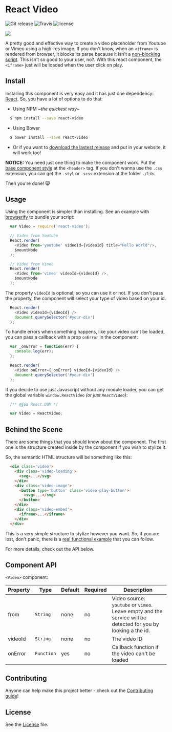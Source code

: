 # React Video

![Git release](http://img.shields.io/github/release/pedronauck/react-video.svg?style=flat) ![Travis](http://img.shields.io/travis/pedronauck/react-video.svg?style=flat) ![license](http://img.shields.io/npm/l/react-video.svg?style=flat)

![](http://f.cl.ly/items/440F3Y0w1l293g3e3g3N/cover.png)

A pretty good and effective way to create a video placeholder from Youtube or Vimeo using a high-res image. If you don't know, when an `<iframe>` is rendered from browser, it blocks its parse because it isn't a [non-blocking script](http://www.nczonline.net/blog/2010/08/10/what-is-a-non-blocking-script/). This isn't so good to your user, no?. With this react component, the `<iframe>` just will be loaded when the user click on play.

## Install

Installing this component is very easy and it has just one dependency: [React](http://facebook.github.io/react/downloads.html). So, you have a lot of options to do that:

- Using NPM *~the quickest way~*
```bash
  $ npm install --save react-video
```

- Using Bower
```bash
  $ bower install --save react-video
```

- Or if you want to [download the lastest release](https://github.com/pedronauck/react-video/archive/v1.5.3.zip) and put in your website, it will work too!

**NOTICE:** You need just one thing to make the component work. Put the [base component style](./dist/react-video.css) at the `<header>` tag. If you don't wanna use the `.css` extension, you can get the `.styl` or `.scss` extension at the folder `./lib`.

Then you're done! :smile_cat:

## Usage

Using the component is simpler than installing. See an example with [browserify](http://truongtx.me/2014/07/18/using-reactjs-with-browserify-and-gulp/) to bundle your script:

```javascript
  var Video = require('react-video');

  // Video from Youtube
  React.render(
    <Video from='youtube' videoId={videoId} title="Hello World"/>,
    $mountNode
  );

  // Video from Vimeo
  React.render(
    <Video from='vimeo' videoId={videoId} />,
    $mountNode
  );
```

The property `videoId` is optional, so you can use it or not. If you don't pass the property, the component will select your type of video based on your id.

```javascript
  React.render(
    <Video videoId={videoId} />
    document.querySelector('#your-div')
  );
```

To handle errors when something happens, like your video can't be loaded, you can pass a callback with a prop `onError` in the component:

```javascript
  var _onError = function(err) {
    console.log(err);
  };

  React.render(
    <Video onError={_onError} videoId={videoId} />
    document.querySelector('#your-div')
  );
```

If you decide to use just Javascript without any module loader, you can get the global variable `window.ReactVideo` *(or just `ReactVideo`)*:

```javascript
  /** @jsx React.DOM */

  var Video = ReactVideo;
```

## Behind the Scene

There are some things that you should know about the component. The first one is the structure created inside by the component if you wish to stylize it.

So, the semantic HTML structure will be something like this:

```html
  <div class='video'>
    <div class='video-loading'>
      <svg>...</svg>
    </div>
    <div class='video-image'>
      <button type='button' class='video-play-button'>
        <svg>...</svg>
      </button>
    </div>
    <div class='video-embed'>
      <iframe>...</iframe>
    </div>
  </div>
```

This is a very simple structure to stylize however you want. So, if you are lost, don't panic, there is a [real functional example](/example) that you can follow.

For more details, check out the API below.

## Component API

`<Video>` component:

Property | Type | Default | Required | Description
-------- | ---- | ------- | -------- |-----------
from | `String` | none | no | Video source: `youtube` or `vimeo`. Leave empty and the service will be detected for you by looking a the id.
videoId | `String` | none | no | The video ID
onError | `Function` | yes | no | Callback function if the video can't be loaded

## Contributing

Anyone can help make this project better - check out the [Contributing guide](CONTRIBUTING.md)!

## License

See the [License](LICENSE) file.
